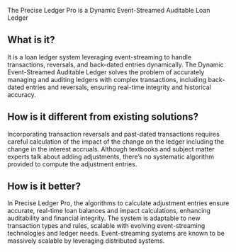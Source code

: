 The Precise Ledger Pro is a Dynamic Event-Streamed Auditable Loan Ledger

## What is it?
It is a loan ledger system leveraging event-streaming to handle transactions, reversals, and back-dated entries dynamically.
The Dynamic Event-Streamed Auditable Ledger solves the problem of accurately managing and auditing ledgers with complex transactions, including back-dated entries and reversals, ensuring real-time integrity and historical accuracy.

## How is it different from existing solutions? 
Incorporating transaction reversals and past-dated transactions requires careful calculation of the impact of the change on the ledger including the change in the interest accruals. Although textbooks and subject matter experts talk about adding adjustments, there’s no systematic algorithm provided to compute the adjustment entries.

## How is it better?
In Precise Ledger Pro, the algorithms to calculate adjustment entries ensure accurate, real-time loan balances and impact calculations, enhancing auditability and financial integrity.
The system is adaptable to new transaction types and rules, scalable with evolving event-streaming technologies and ledger needs. Event-streaming systems are known to be massively scalable by leveraging distributed systems.
